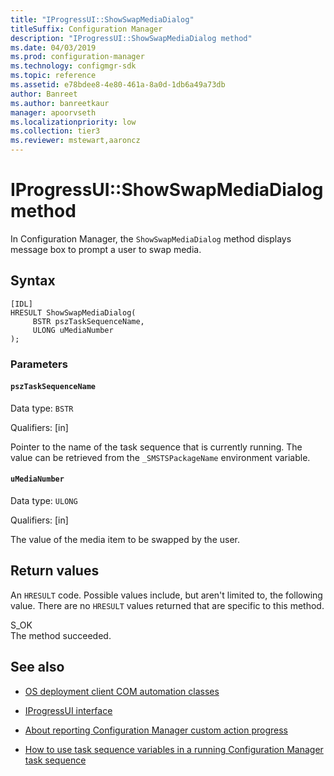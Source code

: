 ```yaml
---
title: "IProgressUI::ShowSwapMediaDialog"
titleSuffix: Configuration Manager
description: "IProgressUI::ShowSwapMediaDialog method"
ms.date: 04/03/2019
ms.prod: configuration-manager
ms.technology: configmgr-sdk
ms.topic: reference
ms.assetid: e78bdee8-4e80-461a-8a0d-1db6a49a73db
author: Banreet
ms.author: banreetkaur
manager: apoorvseth
ms.localizationpriority: low
ms.collection: tier3
ms.reviewer: mstewart,aaroncz 
---
```


# IProgressUI::ShowSwapMediaDialog method

In Configuration Manager, the `ShowSwapMediaDialog` method displays message box to prompt a user to swap media.  

## Syntax  

```  
[IDL]  
HRESULT ShowSwapMediaDialog(  
     BSTR pszTaskSequenceName,  
     ULONG uMediaNumber
);  
```  

### Parameters

#### `pszTaskSequenceName`

Data type: `BSTR`  

Qualifiers: [in]  

Pointer to the name of the task sequence that is currently running. The value can be retrieved from the `_SMSTSPackageName` environment variable.  

#### `uMediaNumber`

Data type: `ULONG`  

Qualifiers: [in]

The value of the media item to be swapped by the user.

## Return values

An `HRESULT` code. Possible values include, but aren't limited to, the following value. There are no `HRESULT` values returned that are specific to this method.

S_OK  
The method succeeded.  

## See also

- [OS deployment client COM automation classes](operating-system-deployment-client-com-automation-classes.md)  

- [IProgressUI interface](iprogressui-interface.md)  

- [About reporting Configuration Manager custom action progress](../../../../osd/about-reporting-configuration-manager-custom-action-progress.md)  

- [How to use task sequence variables in a running Configuration Manager task sequence](../../../../osd/how-to-use-task-sequence-variables-in-a-running-task-sequence.md)  
